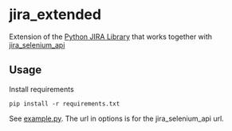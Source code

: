 jira_extended
=============
Extension of the [Python JIRA Library](https://github.com/pycontribs/jira) that works together with [jira_selenium_api](https://github.com/gillarkod/jira_selenium_api)

Usage
-----
Install requirements

`pip install -r requirements.txt`

See [example.py](https://github.com/gillarkod/jira_extended/blob/master/example.py). The url in options is for the jira_selenium_api url.